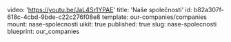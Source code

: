video: 'https://youtu.be/JaL4Sr1YPAE'
title: 'Naše společnosti'
id: b82a307f-618c-4cbd-9bde-c22c276f08e8
template: our-companies/companies
mount: nase-spolecnosti
uikit: true
published: true
slug: nase-spolecnosti
blueprint: our_companies

